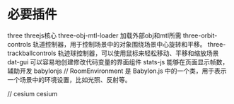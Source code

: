 # 必要插件
three  threejs核心
three-obj-mtl-loader  加载外部obj和mtl所需
three-orbit-controls  轨道控制器，用于控制场景中的对象围绕场景中心旋转和平移。
three-trackballcontrols   轨迹球控制器，可以使用鼠标来轻松移动、平移和缩放场景
dat-gui  可以容易地创建修改代码变量的界面组件
stats-js  能够在页面显示帧数，辅助开发
babylonjs   // RoomEnvironment 是 Babylon.js 中的一个类，用于表示一个场景中的环境设置，比如光照、反射等。
              

// cesium 
cesium
